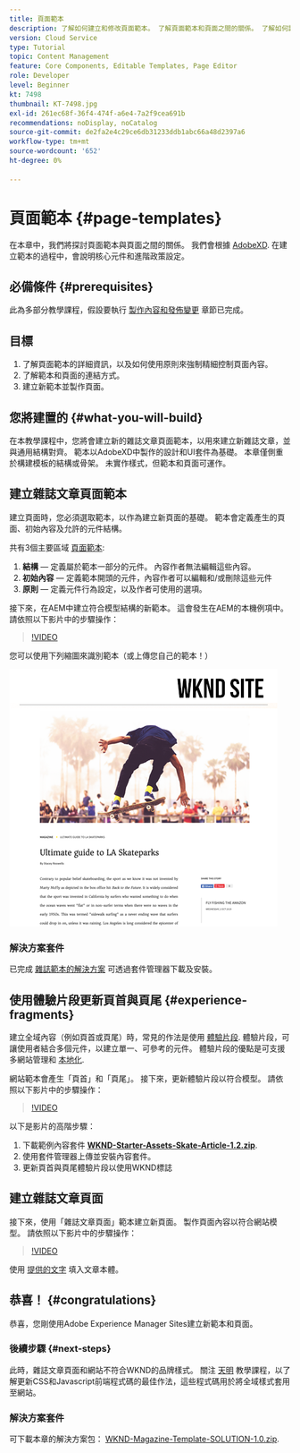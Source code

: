 ```yaml
---
title: 頁面範本
description: 了解如何建立和修改頁面範本。 了解頁面範本和頁面之間的關係。 了解如何設定頁面範本的原則，以提供精細的控管和內容的品牌一致性。  系統會根據Adobe XD的模型建立結構良好的「雜誌文章」範本。
version: Cloud Service
type: Tutorial
topic: Content Management
feature: Core Components, Editable Templates, Page Editor
role: Developer
level: Beginner
kt: 7498
thumbnail: KT-7498.jpg
exl-id: 261ec68f-36f4-474f-a6e4-7a2f9cea691b
recommendations: noDisplay, noCatalog
source-git-commit: de2fa2e4c29ce6db31233ddb1abc66a48d2397a6
workflow-type: tm+mt
source-wordcount: '652'
ht-degree: 0%

---
```


# 頁面範本 {#page-templates}

在本章中，我們將探討頁面範本與頁面之間的關係。 我們會根據 [AdobeXD](https://www.adobe.com/products/xd.html). 在建立範本的過程中，會說明核心元件和進階政策設定。

## 必備條件 {#prerequisites}

此為多部分教學課程，假設要執行 [製作內容和發佈變更](./author-content-publish.md) 章節已完成。

## 目標

1. 了解頁面範本的詳細資訊，以及如何使用原則來強制精細控制頁面內容。
1. 了解範本和頁面的連結方式。
1. 建立新範本並製作頁面。

## 您將建置的 {#what-you-will-build}

在本教學課程中，您將會建立新的雜誌文章頁面範本，以用來建立新雜誌文章，並與通用結構對齊。 範本以AdobeXD中製作的設計和UI套件為基礎。 本章僅側重於構建模板的結構或骨架。 未實作樣式，但範本和頁面可運作。

## 建立雜誌文章頁面範本

建立頁面時，您必須選取範本，以作為建立新頁面的基礎。 範本會定義產生的頁面、初始內容及允許的元件結構。

共有3個主要區域 [頁面範本](https://experienceleague.adobe.com/docs/experience-manager-cloud-service/sites/authoring/features/templates.html):

1. **結構**  — 定義屬於範本一部分的元件。 內容作者無法編輯這些內容。
1. **初始內容**  — 定義範本開頭的元件，內容作者可以編輯和/或刪除這些元件
1. **原則**  — 定義元件行為設定，以及作者可使用的選項。

接下來，在AEM中建立符合模型結構的新範本。 這會發生在AEM的本機例項中。 請依照以下影片中的步驟操作：

>[!VIDEO](https://video.tv.adobe.com/v/332915/?quality=12&learn=on)

您可以使用下列縮圖來識別範本（或上傳您自己的範本！）

![文章頁面範本縮圖](./assets/page-templates/article-page-template-thumbnail.png)


### 解決方案套件

已完成 [雜誌範本的解決方案](assets/page-templates/WKND-Magazine-Template-SOLUTION-1.1.zip) 可透過套件管理器下載及安裝。

## 使用體驗片段更新頁首與頁尾 {#experience-fragments}

建立全域內容（例如頁首或頁尾）時，常見的作法是使用 [體驗片段](https://experienceleague.adobe.com/docs/experience-manager-learn/sites/experience-fragments/experience-fragments-feature-video-use.html). 體驗片段，可讓使用者結合多個元件，以建立單一、可參考的元件。 體驗片段的優點是可支援多網站管理和 [本地化](https://experienceleague.adobe.com/docs/experience-manager-core-components/using/components/experience-fragment.html?lang=en#localized-site-structure).

網站範本會產生「頁首」和「頁尾」。 接下來，更新體驗片段以符合模型。 請依照以下影片中的步驟操作：

>[!VIDEO](https://video.tv.adobe.com/v/332916/?quality=12&learn=on)

以下是影片的高階步驟：

1. 下載範例內容套件 **[WKND-Starter-Assets-Skate-Article-1.2.zip](assets/page-templates/WKND-Starter-Assets-Skate-Article-1.2.zip)**.
1. 使用套件管理器上傳並安裝內容套件。
1. 更新頁首與頁尾體驗片段以使用WKND標誌

## 建立雜誌文章頁面

接下來，使用「雜誌文章頁面」範本建立新頁面。 製作頁面內容以符合網站模型。 請依照以下影片中的步驟操作：

>[!VIDEO](https://video.tv.adobe.com/v/332917/?quality=12&learn=on)

使用 [提供的文字](./assets/page-templates/la-skateparks-copy.txt) 填入文章本體。

## 恭喜！ {#congratulations}

恭喜，您剛使用Adobe Experience Manager Sites建立新範本和頁面。

### 後續步驟 {#next-steps}

此時，雜誌文章頁面和網站不符合WKND的品牌樣式。 關注 [天明](theming.md) 教學課程，以了解更新CSS和Javascript前端程式碼的最佳作法，這些程式碼用於將全域樣式套用至網站。

### 解決方案套件

可下載本章的解決方案包： [WKND-Magazine-Template-SOLUTION-1.0.zip](assets/page-templates/WKND-Magazine-Template-SOLUTION-1.0.zip).
